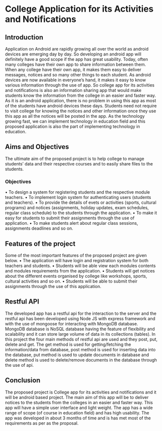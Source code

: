 # College Application for its Activities and Notifications
## Introduction
Application on Android are rapidly growing all over the world as android devices are emerging day by day. So developing an android app will definitely have a good scope if the app has great usability. Today, often many colleges have their own app to share information between them. When any college have their own app, it makes them easy to deliver messages, notices and so many other things to each student. As android devices are now available in everyone’s hand, it makes it easy to know various information through the use of app. So college app for its activities and notifications is also an information sharing app that would make students know the information from the college in an easier and faster way. As it is an android application, there is no problem in using this app as most of the students have android devices these days. Students need not require to visit college for knowing the notices and other information once they use this app as all the notices will be posted in the app. As the technology growing fast, we can implement technology in education field and this proposed application is also the part of implementing technology in education. 

## Aims and Objectives
The ultimate aim of the proposed project is to help college to manage students’ data and their respective courses and to easily share files to the students. 
### Objectives
•	To design a system for registering students and the respective module teachers.
•	To implement login system for authenticating users (students and teachers).
•	To provide the details of evets or activities (sports, cultural programs) and notices (assignments, holiday updates, exam schedules, regular class schedule) to the students through the application.
•	To make it easy for students to submit their assignments through the use of application.
•	To make students alert about regular class sessions, assignments deadlines and so on. 

## Features of the project
Some of the most important features of the proposed project are given below.
•	The application will have login and registration system for both teachers and students.
•	Students will be able view each modules contents and modules requirements from the application.
•	Students will get notices about the different events organised by college like workshops, sports, cultural activities and so on.
•	Students will be able to submit their assignments through the use of this application.


## Restful API
The developed app has a restful api for the interaction to the server and the restful api has been developed using Node JS with express framework and with the use of mongoose for interacting with MongoDB database. MongoDB database is NoSQL database having the feature of flexibility and scalability and it can store large volume of data in its collections (tables). In this project the four main methods of restful api are used and they post, put, delete and get. The get method is used for getting/fetching the information/data from database, post method is used for inserting data into the database, put method is used to update documents in database and delete method is used to delete/remove documents in the database through the use of api. 

## Conclusion
The proposed project is College app for its activities and notifications and it will be android based project. The main aim of this app will be to deliver notices to the students from the colleges in an easier and faster way. This app will have a simple user interface and light weight. The app has a wide range of scope (of course in education field) and has high usability. The app was developed in about 3 months of time and is has met most of the requirements as per as the proposal.







